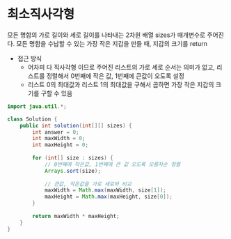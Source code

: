 # 최소직사각형
모든 명함의 가로 길이와 세로 길이를 나타내는 2차원 배열 sizes가 매개변수로 주어진다. 모든 명함을 수납할 수 있는 가장 작은 지갑을 만들 때, 지갑의 크기를 return

- 접근 방식
  - 어차피 다 직사각형 이므로 주어진 리스트의 가로 세로 순서는 의미가 없고, 리스트를 정렬해서 0번째에 작은 값, 1번째에 큰값이 오도록 설정
  - 리스트 0의 최대값과 리스트 1의 최대값을 구해서 곱하면 가장 작은 지갑의 크기를 구할 수 있음

```java
import java.util.*;

class Solution {
    public int solution(int[][] sizes) {
        int answer = 0;
        int maxWidth = 0;
        int maxHeight = 0;
        
        for (int[] size : sizes) {
            // 0번째에 작은값, 1번째에 큰 값 오도록 오름차순 정렬
            Arrays.sort(size);
            
            // 큰값, 작은값을 가로 세로와 비교
            maxWidth = Math.max(maxWidth, size[1]);
            maxHeight = Math.max(maxHeight, size[0]);
        }
        
        return maxWidth * maxHeight;
    }
}
```